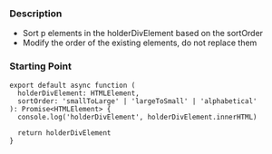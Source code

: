 ### Description

- Sort p elements in the holderDivElement based on the sortOrder
- Modify the order of the existing elements, do not replace them

### Starting Point

```
export default async function (
  holderDivElement: HTMLElement,
  sortOrder: 'smallToLarge' | 'largeToSmall' | 'alphabetical'
): Promise<HTMLElement> {
  console.log('holderDivElement', holderDivElement.innerHTML)

  return holderDivElement
}

```
